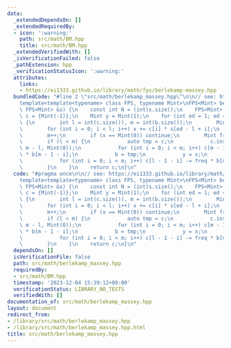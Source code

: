 ```yaml
---
data:
  _extendedDependsOn: []
  _extendedRequiredBy:
  - icon: ':warning:'
    path: src/math/BM.hpp
    title: src/math/BM.hpp
  _extendedVerifiedWith: []
  _isVerificationFailed: false
  _pathExtension: hpp
  _verificationStatusIcon: ':warning:'
  attributes:
    links:
    - https://ei1333.github.io/library/math/fps/berlekamp-massey.hpp
  bundledCode: "#line 2 \"src/math/berlekamp_massey.hpp\"\n\n// see: https://ei1333.github.io/library/math/fps/berlekamp-massey.hpp\n\
    template<template<typename> class FPS, typename Mint>\nFPS<Mint> berlekamp_massey(const\
    \ FPS<Mint> &s) {\n    const int N = (int)s.size();\n    FPS<Mint> b = {Mint(-1)},\
    \ c = {Mint(-1)};\n    Mint y = Mint(1);\n    for (int ed = 1; ed <= N; ed++)\
    \ {\n        int l = int(c.size()), m = int(b.size());\n        Mint x = 0;\n\
    \        for (int i = 0; i < l; i++) x += c[i] * s[ed - l + i];\n        b.emplace_back(0);\n\
    \        m++;\n        if (x == Mint(0)) continue;\n        Mint freq = x / y;\n\
    \        if (l < m) {\n            auto tmp = c;\n            c.insert(begin(c),\
    \ m - l, Mint(0));\n            for (int i = 0; i < m; i++) c[m - 1 - i] -= freq\
    \ * b[m - 1 - i];\n            b = tmp;\n            y = x;\n        } else {\n\
    \            for (int i = 0; i < m; i++) c[l - 1 - i] -= freq * b[m - 1 - i];\n\
    \        }\n    }\n    return c;\n}\n"
  code: "#pragma once\n\n// see: https://ei1333.github.io/library/math/fps/berlekamp-massey.hpp\n\
    template<template<typename> class FPS, typename Mint>\nFPS<Mint> berlekamp_massey(const\
    \ FPS<Mint> &s) {\n    const int N = (int)s.size();\n    FPS<Mint> b = {Mint(-1)},\
    \ c = {Mint(-1)};\n    Mint y = Mint(1);\n    for (int ed = 1; ed <= N; ed++)\
    \ {\n        int l = int(c.size()), m = int(b.size());\n        Mint x = 0;\n\
    \        for (int i = 0; i < l; i++) x += c[i] * s[ed - l + i];\n        b.emplace_back(0);\n\
    \        m++;\n        if (x == Mint(0)) continue;\n        Mint freq = x / y;\n\
    \        if (l < m) {\n            auto tmp = c;\n            c.insert(begin(c),\
    \ m - l, Mint(0));\n            for (int i = 0; i < m; i++) c[m - 1 - i] -= freq\
    \ * b[m - 1 - i];\n            b = tmp;\n            y = x;\n        } else {\n\
    \            for (int i = 0; i < m; i++) c[l - 1 - i] -= freq * b[m - 1 - i];\n\
    \        }\n    }\n    return c;\n}\n"
  dependsOn: []
  isVerificationFile: false
  path: src/math/berlekamp_massey.hpp
  requiredBy:
  - src/math/BM.hpp
  timestamp: '2023-12-04 15:39:12+09:00'
  verificationStatus: LIBRARY_NO_TESTS
  verifiedWith: []
documentation_of: src/math/berlekamp_massey.hpp
layout: document
redirect_from:
- /library/src/math/berlekamp_massey.hpp
- /library/src/math/berlekamp_massey.hpp.html
title: src/math/berlekamp_massey.hpp
---
```

